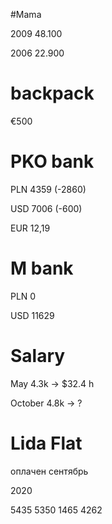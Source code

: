 
#Mama 

 2009 48.100

 2006 22.900

# backpack

€500
 
# PKO bank
 
 PLN 4359 (-2860)
 
 USD 7006 (-600)
 
 EUR 12,19
 
# M bank

PLN 0

USD 11629

# Salary 

May 4.3k -> $32.4 h

October 4.8k -> ?

# Lida Flat

оплачен сентябрь

2020

5435 5350 1465 4262


